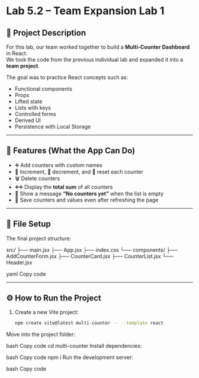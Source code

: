 # Lab 5.2 – Team Expansion Lab 1

## 📌 Project Description
For this lab, our team worked together to build a **Multi-Counter Dashboard** in React.  
We took the code from the previous individual lab and expanded it into a **team project**.  

The goal was to practice React concepts such as:
- Functional components  
- Props  
- Lifted state  
- Lists with keys  
- Controlled forms  
- Derived UI  
- Persistence with Local Storage  

---

## 🚀 Features (What the App Can Do)
- ➕ Add counters with custom names  
- 🔼 Increment, 🔽 decrement, and 🔄 reset each counter  
- 🗑️ Delete counters  
- ➕➕ Display the **total sum** of all counters  
- 📝 Show a message **“No counters yet”** when the list is empty  
- 💾 Save counters and values even after refreshing the page  

---

## 📂 File Setup
The final project structure:

src/
├── main.jsx
├── App.jsx
├── index.css
└── components/
├── AddCounterForm.jsx
├── CounterCard.jsx
├── CounterList.jsx
└── Header.jsx

yaml
Copy code

---

## ⚙️ How to Run the Project
1. Create a new Vite project:  
   ```bash
   npm create vite@latest multi-counter -- --template react
Move into the project folder:

bash
Copy code
cd multi-counter
Install dependencies:

bash
Copy code
npm i
Run the development server:

bash
Copy code
